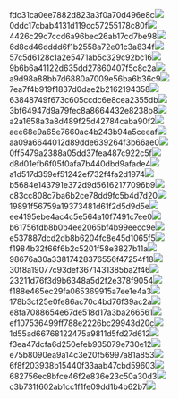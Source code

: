 fdc31ca0ee7882d823a3f0a70d496e8c<img  src="https://img.alicdn.com/bao/uploaded/i3/2639837995/TB2me9npIj_B1NjSZFHXXaDWpXa_!!2639837995.jpg_160x160.jpg">
0ddc17cbab4131d119cc57255178c80f<img  src="https://img.alicdn.com/bao/uploaded/i1/2639837995/O1CN0128vl0KHRyAexEmp_!!2639837995.jpg_160x160.jpg">
4426c29c7ccd6a96bec26ab17cd7be98<img  src="https://img.alicdn.com/bao/uploaded/i4/2639837995/O1CN0128vl03pVszyGMqJ_!!2639837995.jpg_160x160.jpg">
6d8cd46dddd6f1b2558a72e01c3a834f<img  src="https://img.alicdn.com/bao/uploaded/i2/2639837995/O1CN0128vl0Ih2dy6u3Fm_!!2639837995.jpg_160x160.jpg">
57c5d6128c1a2e5471ab5c329c92bc16<img  src="https://img.alicdn.com/bao/uploaded/i3/2639837995/O1CN0128vl0EHQKbxN3lK_!!2639837995.jpg_160x160.jpg">
9b6b6a41122d635dd27860407f5c8c2a<img  src="https://img.alicdn.com/bao/uploaded/i4/2639837995/O1CN0128vl0WN9kjPa3ZD_!!2639837995.jpg_160x160.jpg">
a9d98a88bb7d6880a7009e56ba6b36c9<img  src="https://img.alicdn.com/bao/uploaded/i2/2639837995/TB2mEA3prZnBKNjSZFGXXbt3FXa_!!2639837995.jpg_160x160.jpg">
7ea7f4b919f1837d0dae2b2162194358<img  src="https://img.alicdn.com/bao/uploaded/i2/2639837995/O1CN0128vl0QpJsAxAuM2_!!2639837995.jpg_160x160.jpg">
63848749f673c605ccdc6e8cea2355db<img  src="https://img.alicdn.com/bao/uploaded/i1/2639837995/O1CN0128vl0Y8l0ANbkeI_!!2639837995.jpg_160x160.jpg">
3bf64947d9a79fec8a8664432e8238b8<img  src="https://img.alicdn.com/bao/uploaded/i4/2639837995/O1CN0128vl0crlIuBjuDl_!!2639837995.jpg_160x160.jpg">
a2a1658a3a8d489f25d42784caba90f2<img  src="https://img.alicdn.com/bao/uploaded/i4/2639837995/O1CN0128vl0FocLMl3t6j_!!2639837995.jpg_160x160.jpg">
aee68e9a65e7660ac4b243b94a5ceeaf<img  src="https://img.alicdn.com/bao/uploaded/i3/2639837995/TB2Z4ECncj_B1NjSZFHXXaDWpXa_!!2639837995.jpg_160x160.jpg">
aa09a6644012d89dde639264f3b66ae0<img  src="https://img.alicdn.com/imgextra/i2/2639837995/O1CN0128vl0ljfYdD3Yn1_!!2639837995.jpg">
0ff5479a2388a05dd37fea487c922c5f<img  src="https://img.alicdn.com/imgextra/i1/2639837995/O1CN0128vl0ipNu68Mgk0_!!2639837995.jpg">
d8d01efb6f05f0afa7b440dbd9afade4<img  src="https://img.alicdn.com/imgextra/i2/2639837995/O1CN0128vl0ipOhuz3X5E_!!2639837995.jpg">
a1d517d359ef51242ef732f4fa2d1974<img  src="https://img.alicdn.com/imgextra/i2/2639837995/O1CN0128vl0ksqO1k2YV5_!!2639837995.jpg">
b5684e143791e372d9d56162177096b9<img  src="https://img.alicdn.com/imgextra/i4/2639837995/O1CN0128vl0iRsoZd6crq_!!2639837995.jpg">
c83cc808c7ba6b2ce78dd9fc5b4d7d20<img  src="https://img.alicdn.com/imgextra/i2/2639837995/O1CN0128vl0lXZjDYEhOv_!!2639837995.jpg">
19891f56759a19373481d61f2d5d9d5e<img  src="https://img.alicdn.com/imgextra/i4/2639837995/O1CN0128vl0e5qNDG1St5_!!2639837995.jpg">
ee4195ebe4ac4c5e564a10f7491c7ee0<img  src="https://img.alicdn.com/imgextra/i3/2639837995/O1CN0128vl0k25O4dLKLs_!!2639837995.jpg">
b61756fdb8b0b4ee2065bf4b99eecc9e<img  src="https://img.alicdn.com/imgextra/i2/2639837995/O1CN0128vl0kMfkrrGL9t_!!2639837995.jpg">
e537887dcd2db8b6204fc8e45d1065f5<img  src="https://img.alicdn.com/imgextra/i4/2639837995/O1CN0128vl0kMgMFU4mWi_!!2639837995.jpg">
f1984b32f66f6b2c5201f58e3827b11a<img  src="https://img.alicdn.com/imgextra/i2/2639837995/O1CN0128vl0ljg9yfD0RF_!!2639837995.jpg">
98676a30a33817428376556f47254f18<img  src="https://img.alicdn.com/imgextra/i2/2639837995/O1CN0128vl0jjA4YJHOxz_!!2639837995.jpg">
30f8a19077c93def3671431385ba2f46<img  src="https://img.alicdn.com/imgextra/i4/2639837995/O1CN0128vl0kaYKiaIaC7_!!2639837995.jpg">
23211d76f3d9b6348a5d2f2e378f9054<img  src="https://img.alicdn.com/imgextra/i1/2639837995/O1CN0128vl0e5r6uaZgnn_!!2639837995.jpg">
f188e465ec29fa065369915a7ee1e4a3<img  src="https://img.alicdn.com/imgextra/i4/2639837995/O1CN0128vl0ipN23TTZvK_!!2639837995.jpg">
178b3cf25e0fe86ac70c4bd76f39ac2a<img  src="https://img.alicdn.com/imgextra/i2/2639837995/O1CN0128vl0kMfkrqoz6k_!!2639837995.jpg">
e8fa7088654e67de518d17a3ba266561<img  src="https://img.alicdn.com/imgextra/i1/2639837995/O1CN0128vl0kGKTVr9hix_!!2639837995.jpg">
ef107536499ff788e2226bc29943d20c<img  src="https://img.alicdn.com/imgextra/i3/2639837995/O1CN0128vl0lvuS027AVC_!!2639837995.jpg">
1d55ad66768122475a9811d5fd27d612<img  src="https://img.alicdn.com/imgextra/i1/2639837995/O1CN0128vl0kaZsJZzDru_!!2639837995.jpg">
f3ea47dcfa6d250efeb935079e730e12<img  src="https://img.alicdn.com/imgextra/i1/2639837995/O1CN0128vl0l7xaxrktNu_!!2639837995.jpg">
e75b8090ea9a14c3e20f56997a81a853<img  src="https://img.alicdn.com/imgextra/i2/2639837995/O1CN0128vl0lvvWPvNvkr_!!2639837995.jpg">
6f8f203938b15440f33aab47cbd59603<img  src="https://img.alicdn.com/imgextra/i2/2639837995/O1CN0128vl0ljecRKXowT_!!2639837995.jpg">
682756ec8bfce46f2e836e23c50a30d3<img  src="https://img.alicdn.com/imgextra/i2/2639837995/O1CN0128vl0iRsoZbid5j_!!2639837995.jpg">
c3b731f602ab1cc1f1fe09dd1b4b62b7<img  src="https://img.alicdn.com/imgextra/i1/2639837995/O1CN0128vl0l7wWSYZB7i_!!2639837995.jpg">
